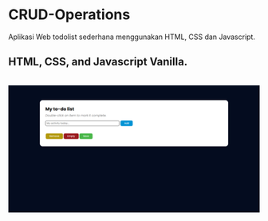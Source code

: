 # CRUD-Operations
Aplikasi Web todolist sederhana menggunakan HTML, CSS dan Javascript.  

## HTML, CSS, and Javascript Vanilla.

<br>

<img src="docs/demo.png">

